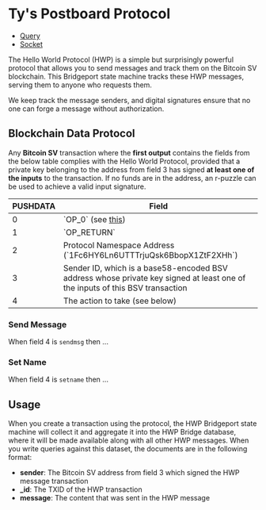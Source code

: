 # Ty's Postboard Protocol

- [Query](./query)
- [Socket](./socket)

The Hello World Protocol (HWP) is a simple but surprisingly powerful protocol that allows you to send messages and track them on the Bitcoin SV blockchain. This Bridgeport state machine tracks these HWP messages, serving them to anyone who requests them.

We keep track the message senders, and digital signatures ensure that no one can forge a message without authorization.

## Blockchain Data Protocol

Any **Bitcoin SV** transaction where the **first output** contains the fields from the below table complies with the Hello World Protocol, provided that a private key belonging to the address from field 3 has signed **at least one of the inputs** to the transaction. If no funds are in the address, an r-puzzle can be used to achieve a valid input signature.

PUSHDATA | Field
---------|---------------------------------
0        | \`OP_0\` (see [this](https://bitcoinsv.io/2019/07/27/the-return-of-op_return-roadmap-to-genesis-part-4/))
1        | \`OP_RETURN\`
2        | Protocol Namespace Address (\`1Fc6HY6Ln6UTTTrjuQsk6BbopX1ZtF2XHh\`)
3        | Sender ID, which is a base58-encoded BSV address whose private key signed at least one of the inputs of this BSV transaction
4        | The action to take (see below)

### Send Message

When field 4 is `sendmsg` then ...

### Set Name

When field 4 is `setname` then ...

## Usage

When you create a transaction using the protocol, the HWP Bridgeport state machine will collect it and aggregate it into the HWP Bridge database, where it will be made available along with all other HWP messages. When you write queries against this dataset, the documents are in the following format:

- **sender**: The Bitcoin SV address from field 3 which signed the HWP message transaction
- **_id**: The TXID of the HWP transaction
- **message**: The content that was sent in the HWP message